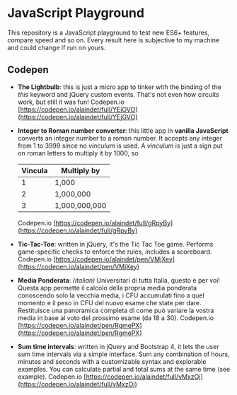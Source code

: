 # JavaScript Playground

This repository is a JavaScript playground to test new ES6+ features, compare speed and so on. Every result here is subjective to my machine and could change if run on yours.

## Codepen

- **The Lightbulb**: this is just a micro app to tinker with the binding of the *this* keyword and jQuery custom events. That's not even how circuits work, but still it was fun! Codepen.io [https://codepen.io/alaindet/full/YEjGVO](https://codepen.io/alaindet/full/YEjGVO)

- **Integer to Roman number converter**: this little app in **vanilla JavaScript** converts an integer number to a roman number. It accepts any integer from 1 to 3999 since no _vinculum_ is used. A _vinculum_ is just a sign put on roman letters to multiply it by 1000, so

  | Vincula | Multiply by   |
  | ------- | ------------- |
  | 1       | 1,000         |
  | 2       | 1,000,000     |
  | 3       | 1,000,000,000 |

  Codepen.io [https://codepen.io/alaindet/full/gRpyBy](https://codepen.io/alaindet/full/gRpyBy)

- **Tic-Tac-Toe**: written in jQuery, it's the Tic Tac Toe game. Performs game-specific checks to enforce the rules, includes a scoreboard. Codepen.io [https://codepen.io/alaindet/pen/VMjXey](https://codepen.io/alaindet/pen/VMjXey)

- **Media Ponderata**: _(italian)_ Universitari di tutta Italia, questo è per voi! Questa app permette il calcolo della propria media ponderata conoscendo solo la vecchia media, i CFU accumulati fino a quel momento e il peso in CFU del nuovo esame che state per dare. Restituisce una panoramica completa di come può variare la vostra media in base al voto del prossimo esame (da 18 a 30). Codepen.io [https://codepen.io/alaindet/pen/RgmePX](https://codepen.io/alaindet/pen/RgmePX)

- **Sum time intervals**: written in jQuery and Bootstrap 4, it lets the user sum time intervals via a simple interface. Sum any combination of hours, minutes and seconds with a customizable syntax and explorable examples. You can calculate partial and total sums at the same time (see example). Codepen.io [https://codepen.io/alaindet/full/vMxzOj](https://codepen.io/alaindet/full/vMxzOj)
